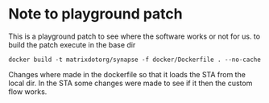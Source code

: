 # Note to playground patch

This is a playground patch to see where the software works or not for us.
to build the patch execute in the base dir

```
docker build -t matrixdotorg/synapse -f docker/Dockerfile . --no-cache
```

Changes where made in the dockerfile so that it loads the STA from the local dir.
In the STA some changes were made to see if it then the custom flow works.